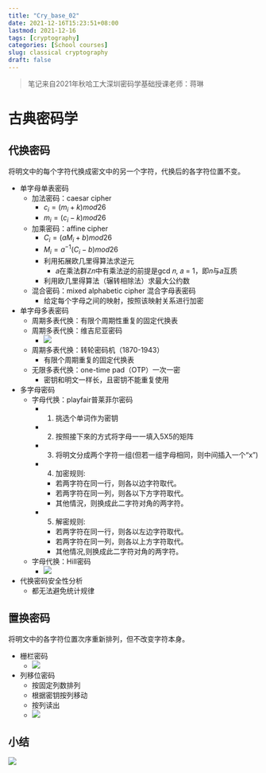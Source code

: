 ```yaml
---
title: "Cry_base_02"
date: 2021-12-16T15:23:51+08:00
lastmod: 2021-12-16
tags: [cryptography]
categories: [School courses]
slug: classical cryptography
draft: false
---
```

> 笔记来自2021年秋哈工大深圳密码学基础授课老师：蒋琳

# 古典密码学
## 代换密码
将明文中的每个字符代换成密文中的另一个字符，代换后的各字符位置不变。

- 单字母单表密码
    - 加法密码：caesar cipher
        - $c_i=(m_i+k)mod26$
        - $m_i=(c_i-k)mod26$
    - 加乘密码：affine cipher
        - $C_i=(aM_i+b)mod26$
        - $M_i=a^{-1}(C_i-b)mod26$
        - 利用拓展欧几里得算法求逆元
            - 𝑎在乘法群ℤ𝑛中有乘法逆的前提是gcd 𝑛, 𝑎 = 1，即𝑛与𝑎互质
        - 利用欧几里得算法（辗转相除法）求最大公约数
    - 混合密码：mixed alphabetic cipher 混合字母表密码
        - 给定每个字母之间的映射，按照该映射关系进行加密
- 单字母多表密码
    - 周期多表代换：有限个周期性重复的固定代换表
    - 周期多表代换：维吉尼亚密码
        - ![](https://raw.githubusercontent.com/QizhengZou/Image_hosting_rep/main/20211217100224.png)
    - 周期多表代换：转轮密码机（1870-1943）
        - 有限个周期重复的固定代换表
    - 无限多表代换：one-time pad（OTP）一次一密
        - 密钥和明文一样长，且密钥不能重复使用
- 多字母密码
    - 字母代换：playfair普莱菲尔密码
        - 1. 挑选个单词作为密钥
        - 2. 按照接下來的方式将字母一一填入5X5的矩阵
        - 3. 将明文分成两个字符一组(但若一组字母相同，则中间插入一个“x”)
        - 4. 加密规则:
            - 若两字符在同一行，则各以边字符取代。
            - 若两字符在同一列，则各以下方字符取代。
            - 其他情況，则换成此二字符对角的两字符。
        - 5. 解密规则:
            - 若两字符在同一行，则各以左边字符取代。
            - 若两字符在同一列，则各以上方字符取代。
            - 其他情况,则换成此二字符对角的两字符。
    - 字母代换：Hill密码
        - ![](https://raw.githubusercontent.com/QizhengZou/Image_hosting_rep/main/20211217101145.png)
- 代换密码安全性分析
    - 都无法避免统计规律
## 置换密码
将明文中的各字符位置次序重新排列，但不改变字符本身。
- 栅栏密码
    - ![](https://raw.githubusercontent.com/QizhengZou/Image_hosting_rep/main/20211217101452.png)
- 列移位密码
    - 按固定列数排列
    - 根据密钥按列移动
    - 按列读出
    - ![](https://raw.githubusercontent.com/QizhengZou/Image_hosting_rep/main/20211217101634.png)
## 小结
![](https://raw.githubusercontent.com/QizhengZou/Image_hosting_rep/main/20211217102428.png)

